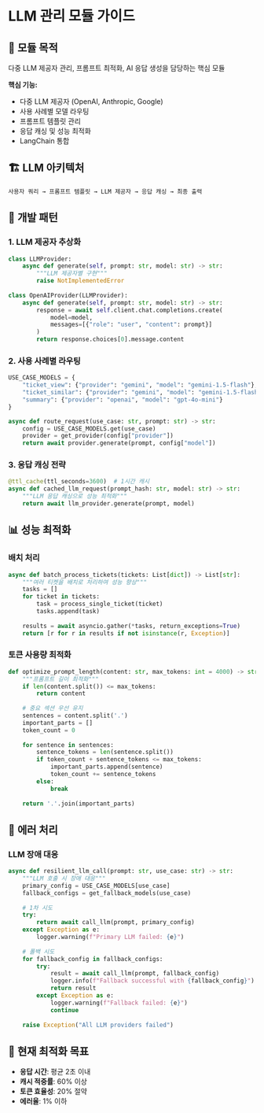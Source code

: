 # LLM 관리 모듈 가이드

## 🎯 모듈 목적
다중 LLM 제공자 관리, 프롬프트 최적화, AI 응답 생성을 담당하는 핵심 모듈

**핵심 기능:**
- 다중 LLM 제공자 (OpenAI, Anthropic, Google)
- 사용 사례별 모델 라우팅
- 프롬프트 템플릿 관리
- 응답 캐싱 및 성능 최적화
- LangChain 통합

## 🏗️ LLM 아키텍처
```
사용자 쿼리 → 프롬프트 템플릿 → LLM 제공자 → 응답 캐싱 → 최종 출력
```

## 🔧 개발 패턴

### 1. LLM 제공자 추상화
```python
class LLMProvider:
    async def generate(self, prompt: str, model: str) -> str:
        """LLM 제공자별 구현"""
        raise NotImplementedError
        
class OpenAIProvider(LLMProvider):
    async def generate(self, prompt: str, model: str) -> str:
        response = await self.client.chat.completions.create(
            model=model,
            messages=[{"role": "user", "content": prompt}]
        )
        return response.choices[0].message.content
```

### 2. 사용 사례별 라우팅
```python
USE_CASE_MODELS = {
    "ticket_view": {"provider": "gemini", "model": "gemini-1.5-flash"},
    "ticket_similar": {"provider": "gemini", "model": "gemini-1.5-flash"},
    "summary": {"provider": "openai", "model": "gpt-4o-mini"}
}

async def route_request(use_case: str, prompt: str) -> str:
    config = USE_CASE_MODELS.get(use_case)
    provider = get_provider(config["provider"])
    return await provider.generate(prompt, config["model"])
```

### 3. 응답 캐싱 전략
```python
@ttl_cache(ttl_seconds=3600)  # 1시간 캐시
async def cached_llm_request(prompt_hash: str, model: str) -> str:
    """LLM 응답 캐싱으로 성능 최적화"""
    return await llm_provider.generate(prompt, model)
```

## 📊 성능 최적화

### 배치 처리
```python
async def batch_process_tickets(tickets: List[dict]) -> List[str]:
    """여러 티켓을 배치로 처리하여 성능 향상"""
    tasks = []
    for ticket in tickets:
        task = process_single_ticket(ticket)
        tasks.append(task)
    
    results = await asyncio.gather(*tasks, return_exceptions=True)
    return [r for r in results if not isinstance(r, Exception)]
```

### 토큰 사용량 최적화
```python
def optimize_prompt_length(content: str, max_tokens: int = 4000) -> str:
    """프롬프트 길이 최적화"""
    if len(content.split()) <= max_tokens:
        return content
    
    # 중요 섹션 우선 유지
    sentences = content.split('.')
    important_parts = []
    token_count = 0
    
    for sentence in sentences:
        sentence_tokens = len(sentence.split())
        if token_count + sentence_tokens <= max_tokens:
            important_parts.append(sentence)
            token_count += sentence_tokens
        else:
            break
    
    return '.'.join(important_parts)
```

## 🚨 에러 처리

### LLM 장애 대응
```python
async def resilient_llm_call(prompt: str, use_case: str) -> str:
    """LLM 호출 시 장애 대응"""
    primary_config = USE_CASE_MODELS[use_case]
    fallback_configs = get_fallback_models(use_case)
    
    # 1차 시도
    try:
        return await call_llm(prompt, primary_config)
    except Exception as e:
        logger.warning(f"Primary LLM failed: {e}")
    
    # 폴백 시도
    for fallback_config in fallback_configs:
        try:
            result = await call_llm(prompt, fallback_config)
            logger.info(f"Fallback successful with {fallback_config}")
            return result
        except Exception as e:
            logger.warning(f"Fallback failed: {e}")
            continue
    
    raise Exception("All LLM providers failed")
```

## 🎯 현재 최적화 목표
- **응답 시간**: 평균 2초 이내
- **캐시 적중률**: 60% 이상
- **토큰 효율성**: 20% 절약
- **에러율**: 1% 이하
